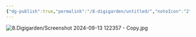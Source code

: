 ```yaml
---
{"dg-publish":true,"permalink":"/8-digigarden/untitled/","noteIcon":"2"}
---
```


![8.Digigarden/Screenshot 2024-09-13 122357 - Copy.jpg](/img/user/8.Digigarden/Screenshot%202024-09-13%20122357%20-%20Copy.jpg)